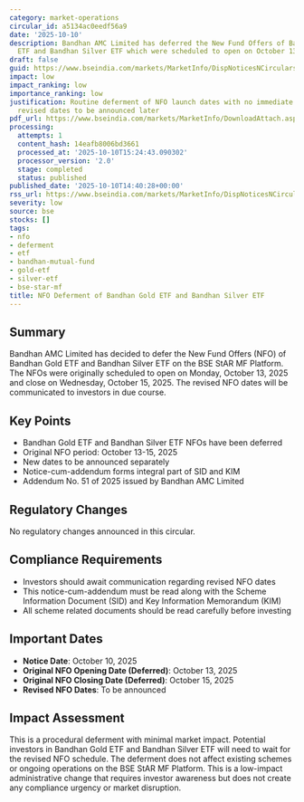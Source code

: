 ```yaml
---
category: market-operations
circular_id: a5134ac0eedf56a9
date: '2025-10-10'
description: Bandhan AMC Limited has deferred the New Fund Offers of Bandhan Gold
  ETF and Bandhan Silver ETF which were scheduled to open on October 13, 2025.
draft: false
guid: https://www.bseindia.com/markets/MarketInfo/DispNoticesNCirculars.aspx?Noticeid={33CA0787-50B4-44C7-AB55-70886ECA8C66}&noticeno=20251010-65&dt=10/10/2025&icount=65&totcount=69&flag=0
impact: low
impact_ranking: low
importance_ranking: low
justification: Routine deferment of NFO launch dates with no immediate market impact;
  revised dates to be announced later
pdf_url: https://www.bseindia.com/markets/MarketInfo/DownloadAttach.aspx?id=20251010-65&attachedId=faf0444f-a079-49a2-bbc9-cb291c1c5ab1
processing:
  attempts: 1
  content_hash: 14eafb8006bd3661
  processed_at: '2025-10-10T15:24:43.090302'
  processor_version: '2.0'
  stage: completed
  status: published
published_date: '2025-10-10T14:40:28+00:00'
rss_url: https://www.bseindia.com/markets/MarketInfo/DispNoticesNCirculars.aspx?Noticeid={33CA0787-50B4-44C7-AB55-70886ECA8C66}&noticeno=20251010-65&dt=10/10/2025&icount=65&totcount=69&flag=0
severity: low
source: bse
stocks: []
tags:
- nfo
- deferment
- etf
- bandhan-mutual-fund
- gold-etf
- silver-etf
- bse-star-mf
title: NFO Deferment of Bandhan Gold ETF and Bandhan Silver ETF
---
```


## Summary

Bandhan AMC Limited has decided to defer the New Fund Offers (NFO) of Bandhan Gold ETF and Bandhan Silver ETF on the BSE StAR MF Platform. The NFOs were originally scheduled to open on Monday, October 13, 2025 and close on Wednesday, October 15, 2025. The revised NFO dates will be communicated to investors in due course.

## Key Points

- Bandhan Gold ETF and Bandhan Silver ETF NFOs have been deferred
- Original NFO period: October 13-15, 2025
- New dates to be announced separately
- Notice-cum-addendum forms integral part of SID and KIM
- Addendum No. 51 of 2025 issued by Bandhan AMC Limited

## Regulatory Changes

No regulatory changes announced in this circular.

## Compliance Requirements

- Investors should await communication regarding revised NFO dates
- This notice-cum-addendum must be read along with the Scheme Information Document (SID) and Key Information Memorandum (KIM)
- All scheme related documents should be read carefully before investing

## Important Dates

- **Notice Date**: October 10, 2025
- **Original NFO Opening Date (Deferred)**: October 13, 2025
- **Original NFO Closing Date (Deferred)**: October 15, 2025
- **Revised NFO Dates**: To be announced

## Impact Assessment

This is a procedural deferment with minimal market impact. Potential investors in Bandhan Gold ETF and Bandhan Silver ETF will need to wait for the revised NFO schedule. The deferment does not affect existing schemes or ongoing operations on the BSE StAR MF Platform. This is a low-impact administrative change that requires investor awareness but does not create any compliance urgency or market disruption.